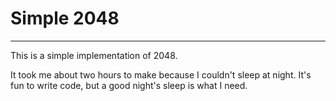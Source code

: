 # Simple 2048

---

This is a simple implementation of 2048. 

It took me about two hours to make because I couldn't sleep at night. It's fun to write code, but a good night's sleep is what I need.